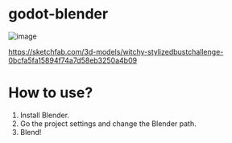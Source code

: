 # godot-blender

![image](https://user-images.githubusercontent.com/32321/140888951-adb3bfd7-0bff-4845-a650-84a4710c8a69.png)

https://sketchfab.com/3d-models/witchy-stylizedbustchallenge-0bcfa5fa15894f74a7d58eb3250a4b09

# How to use?

1. Install Blender.
1. Go the project settings and change the Blender path.
1. Blend!
